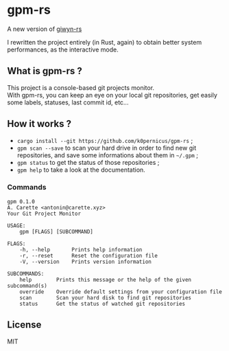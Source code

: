 # gpm-rs
A new version of [giwyn-rs](https://github.com/k0pernicus/giwyn-rs)

I rewritten the project entirely (in Rust, again) to obtain better system performances, as the interactive mode.

## What is gpm-rs ?
This project is a console-based git projects monitor.  
With gpm-rs, you can keep an eye on your local git repositories, get easily some labels, statuses, last commit id, etc...

## How it works ?

* `cargo install --git https://github.com/k0pernicus/gpm-rs` ;
* `gpm scan --save` to scan your hard drive in order to find new git repositories, and save some informations about them in `~/.gpm` ;
* `gpm status` to get the status of those repositories ;
* `gpm help` to take a look at the documentation.

### Commands

```
gpm 0.1.0
A. Carette <antonin@carette.xyz>
Your Git Project Monitor

USAGE:
    gpm [FLAGS] [SUBCOMMAND]

FLAGS:
    -h, --help       Prints help information
    -r, --reset      Reset the configuration file
    -V, --version    Prints version information

SUBCOMMANDS:
    help        Prints this message or the help of the given subcommand(s)
    override    Override default settings from your configuration file
    scan        Scan your hard disk to find git repositories
    status      Get the status of watched git repositories
```

## License

MIT
